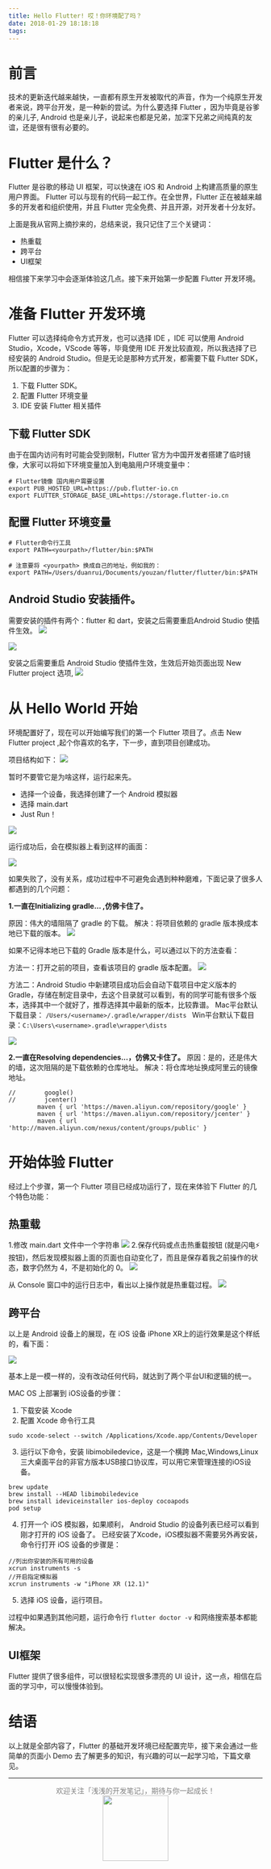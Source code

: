 ```yaml
---
title: Hello Flutter! 哎！你环境配了吗？
date: 2018-01-29 18:18:18
tags:
---
```


<!--小年夜快乐 more-->

# 前言
技术的更新迭代越来越快，一直都有原生开发被取代的声音，作为一个纯原生开发者来说，跨平台开发，是一种新的尝试。为什么要选择 Flutter ，因为毕竟是谷爹的亲儿子, Android 也是亲儿子，说起来也都是兄弟，加深下兄弟之间纯真的友谊，还是很有很有必要的。

# Flutter 是什么？

Flutter 是谷歌的移动 UI 框架，可以快速在 iOS 和 Android 上构建高质量的原生用户界面。 Flutter 可以与现有的代码一起工作。在全世界，Flutter 正在被越来越多的开发者和组织使用，并且 Flutter 完全免费、并且开源，对开发者十分友好。

上面是我从官网上摘抄来的，总结来说，我只记住了三个关键词：
- 热重载
- 跨平台
- UI框架

相信接下来学习中会逐渐体验这几点。接下来开始第一步配置 Flutter 开发环境。

# 准备 Flutter 开发环境
 Flutter 可以选择纯命令方式开发，也可以选择 IDE ，IDE 可以使用 Android Studio，Xcode，VScode 等等，毕竟使用 IDE 开发比较直观，所以我选择了已经安装的 Android Studio。但是无论是那种方式开发，都需要下载 Flutter SDK，所以配置的步骤为：
 1. 下载 Flutter SDK。
 2. 配置 Flutter 环境变量
 3. IDE 安装 Flutter 相关插件

## 下载 Flutter SDK
由于在国内访问有时可能会受到限制，Flutter 官方为中国开发者搭建了临时镜像，大家可以将如下环境变量加入到电脑用户环境变量中：
```
# Flutter镜像 国内用户需要设置
export PUB_HOSTED_URL=https://pub.flutter-io.cn
export FLUTTER_STORAGE_BASE_URL=https://storage.flutter-io.cn
```
## 配置 Flutter 环境变量

```
# Flutter命令行工具
export PATH=<yourpath>/flutter/bin:$PATH

# 注意要将 <yourpath> 换成自己的地址，例如我的：
export PATH=/Users/duanrui/Documents/youzan/flutter/flutter/bin:$PATH

```

## Android Studio 安装插件。

需要安装的插件有两个：flutter 和 dart，安装之后需要重启Android Studio 使插件生效。
![](http://raw.githubusercontent.com/DRPrincess/BlogImages/master/qiniu5dc2fee074376aa3174b59e15ff85942.png)

![](http://raw.githubusercontent.com/DRPrincess/BlogImages/master/qiniudbdc84147afb9bccf7ba7305d8fd1c52.png)

安装之后需要重启 Android Studio 使插件生效，生效后开始页面出现 New Flutter project 选项,
![](http://raw.githubusercontent.com/DRPrincess/BlogImages/master/qiniu747081c96f66bab83b825ba1806dc03b.png)


# 从 Hello World 开始

环境配置好了，现在可以开始编写我们的第一个 Flutter 项目了。点击 New Flutter project ,起个你喜欢的名字，下一步，直到项目创建成功。

项目结构如下：
![](http://raw.githubusercontent.com/DRPrincess/BlogImages/master/qiniuf9a8300fb2886a9e8d4c1c26ea3ce125.png)

暂时不要管它是为啥这样，运行起来先。

- 选择一个设备，我选择创建了一个 Android 模拟器
- 选择 main.dart
- Just Run！

![](http://raw.githubusercontent.com/DRPrincess/BlogImages/master/qiniu76f6e852c7db140316242eb8811709a6.png)


运行成功后，会在模拟器上看到这样的画面：

![](http://raw.githubusercontent.com/DRPrincess/BlogImages/master/qiniua5c83b707214a4b5e1111053b23795e0.png)

如果失败了，没有关系，成功过程中不可避免会遇到种种磨难，下面记录了很多人都遇到的几个问题：

 **1.一直在Initializing gradle... ,仿佛卡住了。**

 原因：伟大的墙阻隔了 gradle 的下载。
 解决：将项目依赖的 gradle 版本换成本地已下载的版本。
![](http://raw.githubusercontent.com/DRPrincess/BlogImages/master/qiniu3506624c0f909a9fda66ad704b5486b3.png)

如果不记得本地已下载的 Gradle 版本是什么，可以通过以下的方法查看：

方法一：打开之前的项目，查看该项目的 gradle 版本配置。
![](http://raw.githubusercontent.com/DRPrincess/BlogImages/master/qiniu4031021a1917a3b3f4bd89bbcc801c0c.png)

方法二：Android Studio 中新建项目成功后会自动下载项目中定义版本的Gradle，存储在制定目录中，去这个目录就可以看到，有的同学可能有很多个版本，选择其中一个就好了，推荐选择其中最新的版本，比较靠谱。
Mac平台默认下载目录： `/Users/<username>/.gradle/wrapper/dists `
Win平台默认下载目录：` C:\Users\<username>.gradle\wrapper\dists `

![](http://raw.githubusercontent.com/DRPrincess/BlogImages/master/qiniub4471b087e25c6669a862cb0db2b03e4.png)


**2.一直在Resolving dependencies...，仿佛又卡住了。**
原因：是的，还是伟大的墙，这次阻隔的是下载依赖的仓库地址。
解决：将仓库地址换成阿里云的镜像地址。

```
//        google()
//        jcenter()
        maven { url 'https://maven.aliyun.com/repository/google' }
        maven { url 'https://maven.aliyun.com/repository/jcenter' }
        maven { url 'http://maven.aliyun.com/nexus/content/groups/public' }

```

# 开始体验 Flutter

经过上个步骤，第一个 Flutter 项目已经成功运行了，现在来体验下 Flutter 的几个特色功能：

## 热重载

1.修改 main.dart 文件中一个字符串
![](http://raw.githubusercontent.com/DRPrincess/BlogImages/master/qiniu3481e7b7abd18f488b3cceaee1ded229.png)
2.保存代码或点击热重载按钮 (就是闪电⚡️按钮)，然后发现模拟器上面的页面也自动变化了，而且是保存着我之前操作的状态，数字仍然为 4，不是初始化的 0。
![](http://raw.githubusercontent.com/DRPrincess/BlogImages/master/qiniuc11ffe56fae1d93e2d19233111acc8b2.png)

从 Console 窗口中的运行日志中，看出以上操作就是热重载过程。
![](http://raw.githubusercontent.com/DRPrincess/BlogImages/master/qiniucabb3f56a488a9fe4cc955da60bb0267.png)

##  跨平台

以上是 Android 设备上的展现，在 iOS 设备 iPhone XR上的运行效果是这个样纸的，看下面：

![](http://raw.githubusercontent.com/DRPrincess/BlogImages/master/qiniu55c0f7ec552cce0279fe601e9326102f.png)

基本上是一模一样的，没有改动任何代码，就达到了两个平台UI和逻辑的统一。

MAC OS 上部署到 iOS设备的步骤：
1. 下载安装 Xcode
2. 配置 Xcode 命令行工具

```
sudo xcode-select --switch /Applications/Xcode.app/Contents/Developer
```
3. 运行以下命令，安装 libimobiledevice，这是一个横跨 Mac,Windows,Linux三大桌面平台的非官方版本USB接口协议库，可以用它来管理连接的iOS设备。
```
brew update   
brew install --HEAD libimobiledevice   
brew install ideviceinstaller ios-deploy cocoapods   
pod setup
```
4. 打开一个 iOS 模拟器，如果顺利， Android Studio 的设备列表已经可以看到刚才打开的 iOS 设备了。
已经安装了Xcode，iOS模拟器不需要另外再安装，命令行打开 iOS 设备的步骤是：
```
//列出你安装的所有可用的设备
xcrun instruments -s
//开启指定模拟器
xcrun instruments -w "iPhone XR (12.1)"
```
5. 选择 iOS 设备，运行项目。

过程中如果遇到其他问题，运行命令行  `flutter doctor -v` 和网络搜索基本都能解决。

## UI框架

Flutter 提供了很多组件，可以很轻松实现很多漂亮的 UI 设计，这一点，相信在后面的学习中，可以慢慢体验到。

# 结语
以上就是全部内容了，Flutter 的基础开发环境已经配置完毕，接下来会通过一些简单的页面小 Demo 去了解更多的知识，有兴趣的可以一起学习哈，下篇文章见。


---

<center>
<font color=gray>欢迎关注「浅浅的开发笔记」，期待与你一起成长！</font>

<br/>
<img src="https://raw.githubusercontent.com/DRPrincess/BlogImages/master/qiniuqrcode_130.png" width="130" height="130" />
</center>

